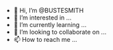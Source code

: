 - 👋 Hi, I’m @BUSTESMITH
- 👀 I’m interested in ...
- 🌱 I’m currently learning ...
- 💞️ I’m looking to collaborate on ...
- 📫 How to reach me ...

<!---
BUSTESMITH/BUSTESMITH is a ✨ special ✨ repository because its `README.md` (this file) appears on your GitHub profile.
You can click the Preview link to take a look at your changes.
--->
